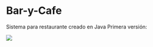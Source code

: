 # Bar-y-Cafe
Sistema para restaurante creado en Java Primera versión:

<img src= "https://previews.dropbox.com/p/thumb/AAVI6RhoNecI_f8r_kihrFqQ9w_wt_luGuTl07EPR_j7ZsO-PsqybQcirsJ0SCKSzgAF4W5mFnjE6iR0RYnyUkSVsk7pz41qI9A7bKdqr1ej2Eo--wxIASR3xeCplOsgdKtBS46aqK1lA-oiD_I0argXO6Rika0tiRncRezV0aLHzaiLhEYMOpJ5RcH60G3MumS4lM3kxpccOEsR6z1meSBYRHO3pJIIgC3lN4UmwSdRkAq_2o3DLDIg9F3iuC5ReEY/p.png?size_mode=5" />
